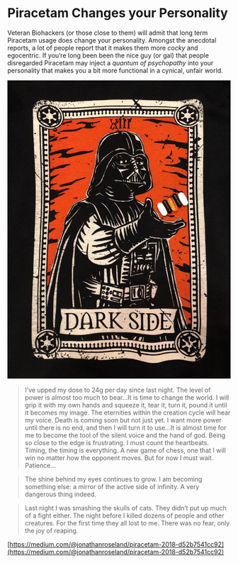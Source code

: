 # Piracetam Changes your Personality

Veteran Biohackers \(or those close to them\) will admit that long term Piracetam usage does change your personality. Amongst the anecdotal reports, a lot of people report that it makes them more _cocky_ and egocentric. If you’re long been been the nice guy \(or gal\) that people disregarded Piracetam may inject a _quantum of psychopathy_ into your personality that makes you a bit more functional in a cynical, unfair world.  


![](../.gitbook/assets/image%20%28254%29.png)

> I’ve upped my dose to 24g per day since last night. The level of power is almost too much to bear…It is time to change the world. I will grip it with my own hands and squeeze it, tear it, turn it, pound it until it becomes my image. The eternities within the creation cycle will hear my voice. Death is coming soon but not just yet. I want more power until there is no end, and then I will turn it to use…It is almost time for me to become the tool of the silent voice and the hand of god. Being so close to the edge is frustrating. I must count the heartbeats. Timing, the timing is everything. A new game of chess, one that I will win no matter how the opponent moves. But for now I must wait. Patience…

> The shine behind my eyes continues to grow. I am becoming something else: a mirror of the active side of infinity. A very dangerous thing indeed.

> Last night I was smashing the skulls of cats. They didn’t put up much of a fight either. The night before I killed dozens of people and other creatures. For the first time they all lost to me. There was no fear, only the joy of reaping.

[https://medium.com/@jonathanroseland/piracetam-2018-d52b7541cc92](https://medium.com/@jonathanroseland/piracetam-2018-d52b7541cc92)

